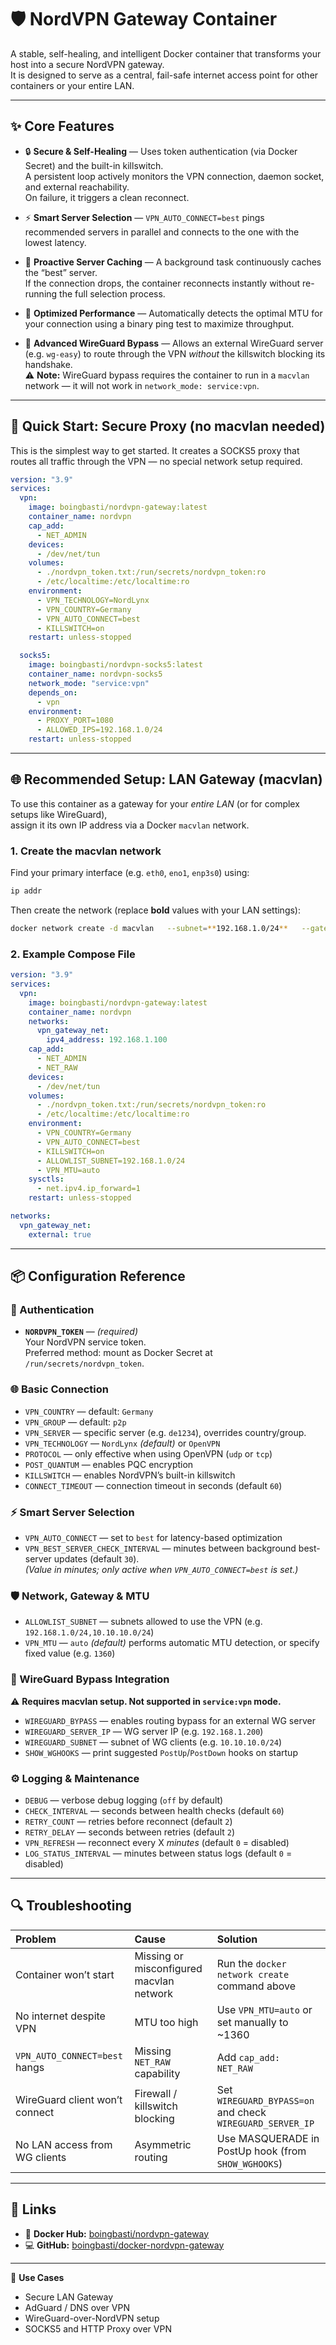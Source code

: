 # 🛡️ NordVPN Gateway Container

A stable, self-healing, and intelligent Docker container that transforms your host into a secure NordVPN gateway.  
It is designed to serve as a central, fail-safe internet access point for other containers or your entire LAN.

---
## ✨ Core Features

* 🔒 **Secure & Self-Healing** — Uses token authentication (via Docker Secret) and the built-in killswitch.  
  A persistent loop actively monitors the VPN connection, daemon socket, and external reachability.  
  On failure, it triggers a clean reconnect.

* ⚡ **Smart Server Selection** — `VPN_AUTO_CONNECT=best` pings recommended servers in parallel and connects to the one with the lowest latency.

* 🧠 **Proactive Server Caching** — A background task continuously caches the “best” server.  
  If the connection drops, the container reconnects instantly without re-running the full selection process.

* 🚀 **Optimized Performance** — Automatically detects the optimal MTU for your connection using a binary ping test to maximize throughput.

* 🧩 **Advanced WireGuard Bypass** — Allows an external WireGuard server (e.g. `wg-easy`) to route through the VPN *without* the killswitch blocking its handshake.  
  ⚠️ **Note:** WireGuard bypass requires the container to run in a `macvlan` network — it will not work in `network_mode: service:vpn`.

---
## 🚀 Quick Start: Secure Proxy (no macvlan needed)

This is the simplest way to get started. It creates a SOCKS5 proxy that routes all traffic through the VPN — no special network setup required.

```yaml
version: "3.9"
services:
  vpn:
    image: boingbasti/nordvpn-gateway:latest
    container_name: nordvpn
    cap_add:
      - NET_ADMIN
    devices:
      - /dev/net/tun
    volumes:
      - ./nordvpn_token.txt:/run/secrets/nordvpn_token:ro
      - /etc/localtime:/etc/localtime:ro
    environment:
      - VPN_TECHNOLOGY=NordLynx
      - VPN_COUNTRY=Germany
      - VPN_AUTO_CONNECT=best
      - KILLSWITCH=on
    restart: unless-stopped

  socks5:
    image: boingbasti/nordvpn-socks5:latest
    container_name: nordvpn-socks5
    network_mode: "service:vpn"
    depends_on:
      - vpn
    environment:
      - PROXY_PORT=1080
      - ALLOWED_IPS=192.168.1.0/24
    restart: unless-stopped
```

---
## 🌐 Recommended Setup: LAN Gateway (macvlan)

To use this container as a gateway for your *entire LAN* (or for complex setups like WireGuard),  
assign it its own IP address via a Docker `macvlan` network.

### 1. Create the macvlan network

Find your primary interface (e.g. `eth0`, `eno1`, `enp3s0`) using:

```bash
ip addr
```

Then create the network (replace **bold** values with your LAN settings):

```bash
docker network create -d macvlan   --subnet=**192.168.1.0/24**   --gateway=**192.168.1.1**   -o parent=**eth0**   vpn_gateway_net
```

### 2. Example Compose File

```yaml
version: "3.9"
services:
  vpn:
    image: boingbasti/nordvpn-gateway:latest
    container_name: nordvpn
    networks:
      vpn_gateway_net:
        ipv4_address: 192.168.1.100
    cap_add:
      - NET_ADMIN
      - NET_RAW
    devices:
      - /dev/net/tun
    volumes:
      - ./nordvpn_token.txt:/run/secrets/nordvpn_token:ro
      - /etc/localtime:/etc/localtime:ro
    environment:
      - VPN_COUNTRY=Germany
      - VPN_AUTO_CONNECT=best
      - KILLSWITCH=on
      - ALLOWLIST_SUBNET=192.168.1.0/24
      - VPN_MTU=auto
    sysctls:
      - net.ipv4.ip_forward=1
    restart: unless-stopped

networks:
  vpn_gateway_net:
    external: true
```

---
## 📦 Configuration Reference

### 🔑 Authentication
- **`NORDVPN_TOKEN`** — *(required)*  
  Your NordVPN service token.  
  Preferred method: mount as Docker Secret at `/run/secrets/nordvpn_token`.

### 🌐 Basic Connection
- `VPN_COUNTRY` — default: `Germany`  
- `VPN_GROUP` — default: `p2p`  
- `VPN_SERVER` — specific server (e.g. `de1234`), overrides country/group.  
- `VPN_TECHNOLOGY` — `NordLynx` *(default)* or `OpenVPN`  
- `PROTOCOL` — only effective when using OpenVPN (`udp` or `tcp`)  
- `POST_QUANTUM` — enables PQC encryption  
- `KILLSWITCH` — enables NordVPN’s built-in killswitch  
- `CONNECT_TIMEOUT` — connection timeout in seconds (default `60`)

### ⚡ Smart Server Selection
- `VPN_AUTO_CONNECT` — set to `best` for latency-based optimization  
- `VPN_BEST_SERVER_CHECK_INTERVAL` — minutes between background best-server updates (default `30`).  
  *(Value in minutes; only active when `VPN_AUTO_CONNECT=best` is set.)*

### 🛡️ Network, Gateway & MTU
- `ALLOWLIST_SUBNET` — subnets allowed to use the VPN (e.g. `192.168.1.0/24,10.10.10.0/24`)  
- `VPN_MTU` — `auto` *(default)* performs automatic MTU detection, or specify fixed value (e.g. `1360`)

### 🧩 WireGuard Bypass Integration
⚠️ **Requires macvlan setup. Not supported in `service:vpn` mode.**

- `WIREGUARD_BYPASS` — enables routing bypass for an external WG server  
- `WIREGUARD_SERVER_IP` — WG server IP (e.g. `192.168.1.200`)  
- `WIREGUARD_SUBNET` — subnet of WG clients (e.g. `10.10.10.0/24`)  
- `SHOW_WGHOOKS` — print suggested `PostUp`/`PostDown` hooks on startup

### ⚙️ Logging & Maintenance
- `DEBUG` — verbose debug logging (`off` by default)  
- `CHECK_INTERVAL` — seconds between health checks (default `60`)  
- `RETRY_COUNT` — retries before reconnect (default `2`)  
- `RETRY_DELAY` — seconds between retries (default `2`)  
- `VPN_REFRESH` — reconnect every X *minutes* (default `0` = disabled)  
- `LOG_STATUS_INTERVAL` — minutes between status logs (default `0` = disabled)

---

## 🔍 Troubleshooting

| Problem | Cause | Solution |
|:---|:---|:---|
| Container won’t start | Missing or misconfigured macvlan network | Run the `docker network create` command above |
| No internet despite VPN | MTU too high | Use `VPN_MTU=auto` or set manually to ~1360 |
| `VPN_AUTO_CONNECT=best` hangs | Missing `NET_RAW` capability | Add `cap_add: NET_RAW` |
| WireGuard client won’t connect | Firewall / killswitch blocking | Set `WIREGUARD_BYPASS=on` and check `WIREGUARD_SERVER_IP` |
| No LAN access from WG clients | Asymmetric routing | Use MASQUERADE in PostUp hook (from `SHOW_WGHOOKS`) |

---

## 📎 Links

- 🐳 **Docker Hub:** [boingbasti/nordvpn-gateway](https://hub.docker.com/r/boingbasti/nordvpn-gateway)  
- 💻 **GitHub:** [boingbasti/docker-nordvpn-gateway](https://github.com/boingbasti/docker-nordvpn-gateway)

---

🧠 **Use Cases**
- Secure LAN Gateway  
- AdGuard / DNS over VPN  
- WireGuard-over-NordVPN setup  
- SOCKS5 and HTTP Proxy over VPN
